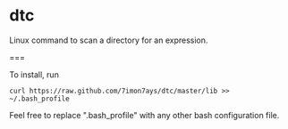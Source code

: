 dtc
===

Linux command to scan a directory for an expression.

===

To install, run

    curl https://raw.github.com/7imon7ays/dtc/master/lib >> ~/.bash_profile

Feel free to replace ".bash_profile" with any other bash configuration file.
